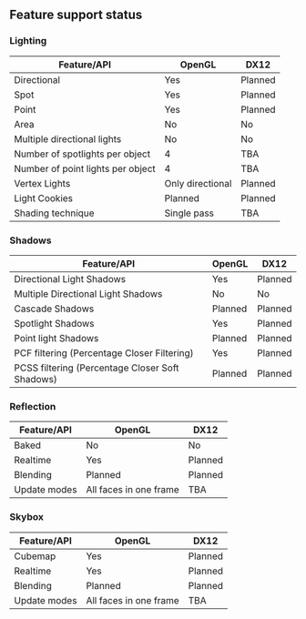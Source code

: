## Feature support status 

### Lighting 
| Feature/API      | OpenGL | DX12 |
| ----------- | ----------- | ----------- |
| Directional      | Yes       | Planned |
| Spot   | Yes        | Planned |
| Point   | Yes        | Planned |
| Area   | No        | No |
| Multiple directional lights   | No        | No |
| Number of spotlights per object   | 4        | TBA |
| Number of point lights per object   | 4        | TBA |
| Vertex Lights   | Only directional        | Planned |
| Light Cookies   | Planned        | Planned |
| Shading technique   | Single pass        | TBA |


### Shadows 
| Feature/API      | OpenGL | DX12 |
| ----------- | ----------- | ----------- |
| Directional Light Shadows      | Yes       | Planned |
| Multiple Directional Light Shadows      | No       | No |
| Cascade Shadows   | Planned        | Planned |
| Spotlight Shadows   | Yes        | Planned |
| Point light Shadows   | Planned        | Planned |
| PCF filtering (Percentage Closer Filtering)   | Yes        | Planned |
| PCSS filtering (Percentage Closer Soft Shadows)   | Planned        | Planned |


### Reflection 
| Feature/API      | OpenGL | DX12 |
| ----------- | ----------- | ----------- |
| Baked      | No       | No |
| Realtime      | Yes       | Planned |
| Blending   | Planned        | Planned |
| Update modes   | All faces in one frame        | TBA |

### Skybox 
| Feature/API      | OpenGL | DX12 |
| ----------- | ----------- | ----------- |
| Cubemap      | Yes       | Planned |
| Realtime      | Yes       | Planned |
| Blending   | Planned        | Planned |
| Update modes   | All faces in one frame        | TBA |


